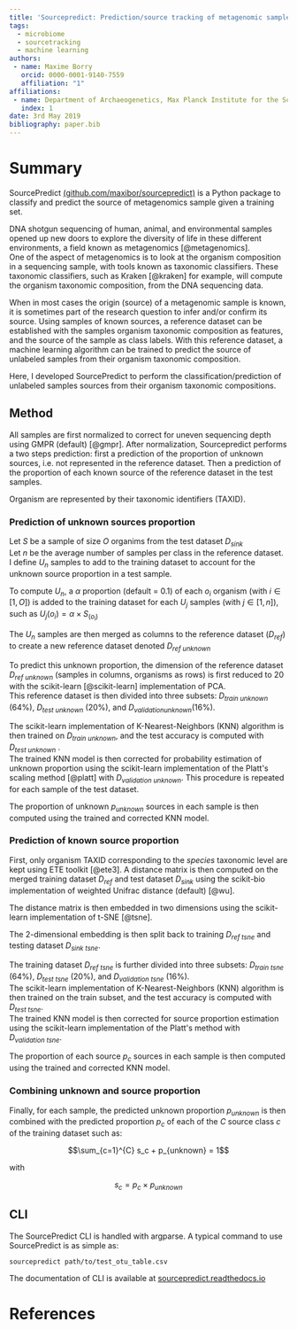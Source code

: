 ```yaml
---
title: 'Sourcepredict: Prediction/source tracking of metagenomic samples source using machine learning'
tags:
  - microbiome
  - sourcetracking
  - machine learning
authors:
 - name: Maxime Borry
   orcid: 0000-0001-9140-7559
   affiliation: "1"
affiliations:
 - name: Department of Archaeogenetics, Max Planck Institute for the Science of Human History, Jena, 07745, Germany
   index: 1
date: 3rd May 2019
bibliography: paper.bib
---
```


# Summary

SourcePredict [(github.com/maxibor/sourcepredict)](https://github.com/maxibor/sourcepredict) is a Python package to classify and predict the source of metagenomics sample given a training set.  

DNA shotgun sequencing of human, animal, and environmental samples opened up new doors to explore the diversity of life in these different environments, a field known as metagenomics [@metagenomics].  
One of the aspect of metagenomics is to look at the organism composition in a sequencing sample, with tools known as taxonomic classifiers.
These taxonomic classifiers, such as Kraken [@kraken] for example, will compute the organism taxonomic composition, from the DNA sequencing data.

When in most cases the origin (source) of a metagenomic sample is known, it is sometimes part of the research question to infer and/or confirm its source.
Using samples of known sources, a reference dataset can be established with the samples organism taxonomic composition as features, and the source of the sample as class labels.
With this reference dataset, a machine learning algorithm can be trained to predict the source of unlabeled samples from their organism taxonomic composition.

Here, I developed SourcePredict to perform the classification/prediction of unlabeled samples sources from their organism taxonomic compositions.

## Method

All samples are first normalized to correct for uneven sequencing depth using GMPR (default) [@gmpr].
After normalization, Sourcepredict performs a two steps prediction: first a prediction of the proportion of unknown sources, i.e. not represented in the reference dataset. Then a prediction of the proportion of each known source of the reference dataset in the test samples.

Organism are represented by their taxonomic identifiers (TAXID).

### Prediction of unknown sources proportion

Let $S$ be a sample of size $O$ organims from the test dataset $D_{sink}$  
Let $n$ be the average number of samples per class in the reference dataset.  
I define $U_n$ samples to add to the training dataset to account for the unknown source proportion in a test sample.  

To compute $U_n$, a $\alpha$ proportion (default = $0.1$) of each $o_i$ organism (with $i\in[1,O]$) is added to the training dataset for each $U_j$ samples (with $j\in[1,n]$), such as $U_j(o_i) = \alpha\times S_(o_i)$  

The $U_n$ samples are then merged as columns to the reference dataset ($D_{ref}$) to create a new reference dataset denoted $D_{ref\ unknown}$

To predict this unknown proportion, the dimension of the reference dataset $D_{ref\ unknown}$ (samples in columns, organisms as rows) is first reduced to 20 with the scikit-learn [@scikit-learn] implementation of  PCA.  
This reference dataset is then divided into three subsets: $D_{train\ unknown}$ (64%), $D_{test\ unknown}$ (20%), and $D_{validation unknown}$(16%). 
 
The scikit-learn implementation of K-Nearest-Neighbors (KNN) algorithm is then trained on $D_{train\ unknown}$, and the test accuracy is computed with $D_{test\ unknown}$ .  
The trained KNN model is then corrected for probability estimation of unknown proportion using the scikit-learn implementation of the Platt's scaling method [@platt] with $D_{validation\ unknown}$.
This procedure is repeated for each sample of the test dataset.

The proportion of unknown $p_{unknown}$ sources in each sample is then computed using the trained and corrected KNN model.

### Prediction of known source proportion

First, only organism TAXID corresponding to the *species* taxonomic level are kept using ETE toolkit [@ete3].
A distance matrix is then computed on the merged training dataset $D_{ref}$ and test dataset $D_{sink}$ using the scikit-bio implementation of weighted Unifrac distance (default) [@wu].

The distance matrix is then embedded in two dimensions using the scikit-learn implementation of t-SNE [@tsne].

The 2-dimensional embedding is then split back to training $D_{ref\ tsne}$ and testing dataset $D_{sink\ tsne}$.

The training dataset $D_{ref\ tsne}$ is further divided into three subsets: $D_{train\ tsne}$ (64%), $D_{test\ tsne}$ (20%), and $D_{validation\ tsne}$ (16%).  
The scikit-learn implementation of K-Nearest-Neighbors (KNN) algorithm is then trained on the train subset, and the test accuracy is computed with $D_{test\ tsne}$.  
The trained KNN model is then corrected for source proportion estimation using the scikit-learn implementation of the Platt's method with $D_{validation\ tsne}$.

The proportion of each source $p_{c}$ sources in each sample is then computed using the trained and corrected KNN model.

### Combining unknown and source proportion

Finally, for each sample, the predicted unknown proportion $p_{unknown}$ is then combined with the predicted proportion $p_{c}$ of each of the $C$ source class $c$ of the training dataset such as:

$$\sum_{c=1}^{C} s_c + p_{unknown} = 1$$

with  

$$s_c = p_{c}\times p_{unknown}$$

## CLI

The SourcePredict CLI is handled with argparse. A typical command to use SourcePredict is as simple as:  

`sourcepredict path/to/test_otu_table.csv`

The documentation of CLI is available at [sourcepredict.readthedocs.io](https://sourcepredict.readthedocs.io)

# References

